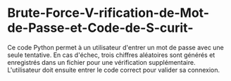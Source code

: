 # Brute-Force-V-rification-de-Mot-de-Passe-et-Code-de-S-curit-
Ce code Python permet à un utilisateur d'entrer un mot de passe avec une seule tentative. En cas d'échec, trois chiffres aléatoires sont générés et enregistrés dans un fichier pour une vérification supplémentaire. L'utilisateur doit ensuite entrer le code correct pour valider sa connexion.
